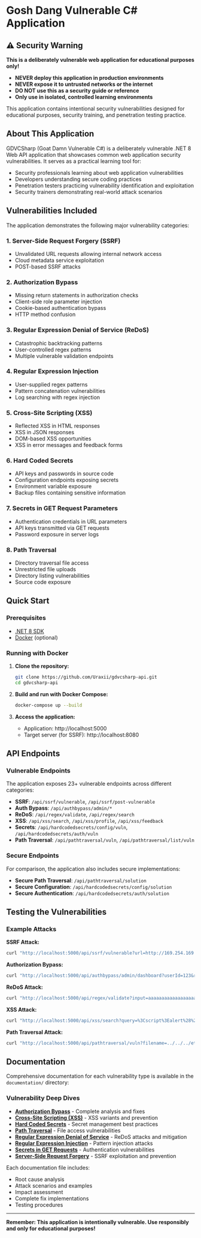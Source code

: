 # Gosh Dang Vulnerable C# Application

## ⚠️ Security Warning

**This is a deliberately vulnerable web application for educational purposes only!**

- **NEVER deploy this application in production environments**
- **NEVER expose it to untrusted networks or the internet**
- **DO NOT use this as a security guide or reference**
- **Only use in isolated, controlled learning environments**

This application contains intentional security vulnerabilities designed for educational purposes, security training, and penetration testing practice.

## About This Application

GDVCSharp (Goat Damn Vulnerable C#) is a deliberately vulnerable .NET 8 Web API application that showcases common web application security vulnerabilities. It serves as a practical learning tool for:

- Security professionals learning about web application vulnerabilities
- Developers understanding secure coding practices
- Penetration testers practicing vulnerability identification and exploitation
- Security trainers demonstrating real-world attack scenarios

## Vulnerabilities Included

The application demonstrates the following major vulnerability categories:

### 1. **Server-Side Request Forgery (SSRF)**
- Unvalidated URL requests allowing internal network access
- Cloud metadata service exploitation
- POST-based SSRF attacks

### 2. **Authorization Bypass**
- Missing return statements in authorization checks
- Client-side role parameter injection
- Cookie-based authentication bypass
- HTTP method confusion

### 3. **Regular Expression Denial of Service (ReDoS)**
- Catastrophic backtracking patterns
- User-controlled regex patterns
- Multiple vulnerable validation endpoints

### 4. **Regular Expression Injection**
- User-supplied regex patterns
- Pattern concatenation vulnerabilities
- Log searching with regex injection

### 5. **Cross-Site Scripting (XSS)**
- Reflected XSS in HTML responses
- XSS in JSON responses
- DOM-based XSS opportunities
- XSS in error messages and feedback forms

### 6. **Hard Coded Secrets**
- API keys and passwords in source code
- Configuration endpoints exposing secrets
- Environment variable exposure
- Backup files containing sensitive information

### 7. **Secrets in GET Request Parameters**
- Authentication credentials in URL parameters
- API keys transmitted via GET requests
- Password exposure in server logs

### 8. **Path Traversal**
- Directory traversal file access
- Unrestricted file uploads
- Directory listing vulnerabilities
- Source code exposure

## Quick Start

### Prerequisites
- [.NET 8 SDK](https://dotnet.microsoft.com/download/dotnet/8.0)
- [Docker](https://www.docker.com/) (optional)

### Running with Docker

1. **Clone the repository:**
   ```bash
   git clone https://github.com/Uraxii/gdvcsharp-api.git
   cd gdvcsharp-api
   ```

2. **Build and run with Docker Compose:**
   ```bash
   docker-compose up --build
   ```

3. **Access the application:**
   - Application: http://localhost:5000
   - Target server (for SSRF): http://localhost:8080

## API Endpoints

### Vulnerable Endpoints

The application exposes 23+ vulnerable endpoints across different categories:

- **SSRF**: `/api/ssrf/vulnerable`, `/api/ssrf/post-vulnerable`
- **Auth Bypass**: `/api/authbypass/admin/*`
- **ReDoS**: `/api/regex/validate`, `/api/regex/search`
- **XSS**: `/api/xss/search`, `/api/xss/profile`, `/api/xss/feedback`
- **Secrets**: `/api/hardcodedsecrets/config/vuln`, `/api/hardcodedsecrets/auth/vuln`
- **Path Traversal**: `/api/pathtraversal/vuln`, `/api/pathtraversal/list/vuln`

### Secure Endpoints

For comparison, the application also includes secure implementations:

- **Secure Path Traversal**: `/api/pathtraversal/solution`
- **Secure Configuration**: `/api/hardcodedsecrets/config/solution`
- **Secure Authentication**: `/api/hardcodedsecrets/auth/solution`

## Testing the Vulnerabilities

### Example Attacks

**SSRF Attack:**
```bash
curl "http://localhost:5000/api/ssrf/vulnerable?url=http://169.254.169.254/latest/meta-data/"
```

**Authorization Bypass:**
```bash
curl "http://localhost:5000/api/authbypass/admin/dashboard?userId=123&role=admin"
```

**ReDoS Attack:**
```bash
curl "http://localhost:5000/api/regex/validate?input=aaaaaaaaaaaaaaaaaaaaac"
```

**XSS Attack:**
```bash
curl "http://localhost:5000/api/xss/search?query=%3Cscript%3Ealert%28%27XSS%27%29%3C%2Fscript%3E"
```

**Path Traversal Attack:**
```bash
curl "http://localhost:5000/api/pathtraversal/vuln?filename=../../../etc/passwd"
```

## Documentation

Comprehensive documentation for each vulnerability type is available in the `documentation/` directory:

### Vulnerability Deep Dives
- **[Authorization Bypass](documentation/authorization_bypass.md)** - Complete analysis and fixes
- **[Cross-Site Scripting (XSS)](documentation/xss.md)** - XSS variants and prevention
- **[Hard Coded Secrets](documentation/hardcoded_secrets.md)** - Secret management best practices
- **[Path Traversal](documentation/path_traversal.md)** - File access vulnerabilities
- **[Regular Expression Denial of Service](documentation/redos.md)** - ReDoS attacks and mitigation
- **[Regular Expression Injection](documentation/regex_injection.md)** - Pattern injection attacks
- **[Secrets in GET Requests](documentation/secrets_in_get_request.md)** - Authentication vulnerabilities
- **[Server-Side Request Forgery](documentation/ssrf.md)** - SSRF exploitation and prevention

Each documentation file includes:
- Root cause analysis
- Attack scenarios and examples
- Impact assessment
- Complete fix implementations
- Testing procedures

---

**Remember: This application is intentionally vulnerable. Use responsibly and only for educational purposes!**
